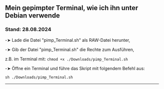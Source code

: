 ## Mein gepimpter Terminal, wie ich ihn unter Debian verwende  
  
### Stand: 28.08.2024  

  
  
-➤ Lade die Datei "pimp_Terminal.sh" als RAW-Datei herunter,  
  
-➤ Gib der Datei "pimp_Terminal.sh" die Rechte zum Ausführen,  
  
   z.B. im Terminal mit: ```chmod +x ./Downloads/pimp_Terminal.sh```  
  
-➤ Öffne ein Terminal und führe das Skript mit folgendem Befehl aus:  
  
```sh ./Downloads/pimp_Terminal.sh```  

  -------------------------------------------------------------------------------------------
